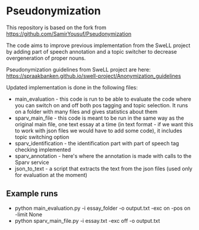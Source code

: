 # Pseudonymization

This repository is based on the fork from https://github.com/SamirYousuf/Pseudonymization

The code aims to improve previous implementation from the SweLL project by adding part of speech annotation and a topic switcher to decrease overgeneration of proper nouns. 

Pseudonymization guidelines from SweLL project are here: https://spraakbanken.github.io/swell-project/Anonymization_guidelines 

Updated implementation is done in the following files: 

* main_evaluation - this code is run to be able to evaluate the code where you can switch on and off both pos tagging and topic selection. It runs on a folder with many files and gives statistics about them
* sparv_main_file - this code is meant to be run in the same way as the original main file, one text essay at a time (in text format - if we want this to work with json files we would have to add some code), it includes topic switching option
* sparv_identification - the identification part with part of speech tag checking implemented
* sparv_annotation - here's where the annotation is made with calls to the Sparv service
* json_to_text - a script that extracts the text from the json files (used only for evaluation at the moment)

## Example runs
 - python main_evaluation.py -i essay_folder -o output.txt -exc on -pos on -limit None
 - python sparv_main_file.py -i essay.txt -exc off -o output.txt

